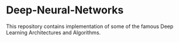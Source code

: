 # Deep-Neural-Networks
This repository contains implementation of some of the famous Deep Learning Architectures and Algorithms.
